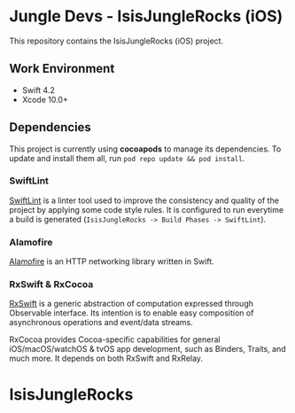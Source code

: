 # Jungle Devs - IsisJungleRocks (iOS)

This repository contains the IsisJungleRocks (iOS) project.

## Work Environment

- Swift 4.2
- Xcode 10.0+

## Dependencies

This project is currently using **cocoapods** to manage its dependencies. To update and install them all, run `pod repo update && pod install`.

### SwiftLint

[SwiftLint](https://github.com/realm/SwiftLint) is a linter tool used to improve the consistency and quality of the project by applying some code style rules. It is configured to run everytime a build is generated (`IsisJungleRocks -> Build Phases -> SwiftLint`).

### Alamofire

[Alamofire](https://github.com/Alamofire/Alamofire) is an HTTP networking library written in Swift.

### RxSwift & RxCocoa

[RxSwift](https://github.com/ReactiveX/RxSwift) is a generic abstraction of computation expressed through Observable<Element> interface. Its intention is to enable easy composition of asynchronous operations and event/data streams.

RxCocoa provides Cocoa-specific capabilities for general iOS/macOS/watchOS & tvOS app development, such as Binders, Traits, and much more. It depends on both RxSwift and RxRelay.
# IsisJungleRocks
